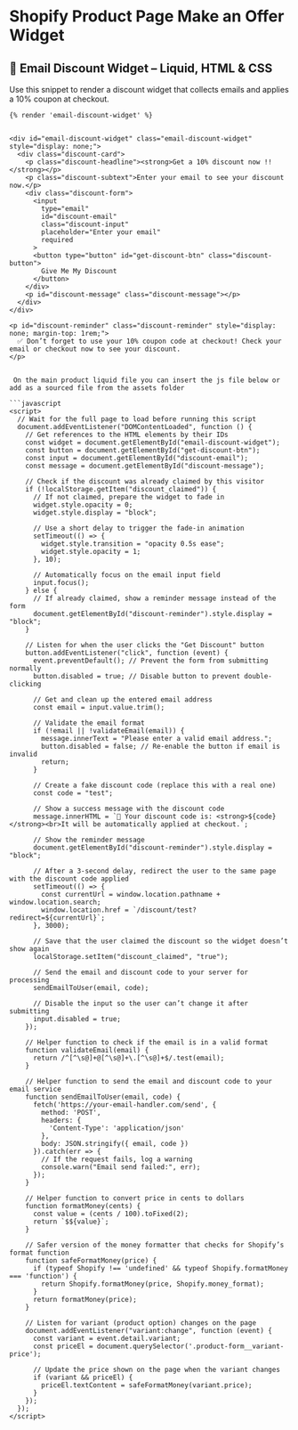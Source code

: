 # Shopify Product Page Make an Offer Widget
 
## 🎁 Email Discount Widget – Liquid, HTML & CSS

Use this snippet to render a discount widget that collects emails and applies a 10% coupon at checkout.

```liquid
{% render 'email-discount-widget' %}


<div id="email-discount-widget" class="email-discount-widget" style="display: none;">
  <div class="discount-card">
    <p class="discount-headline"><strong>Get a 10% discount now !!</strong></p>
    <p class="discount-subtext">Enter your email to see your discount now.</p>
    <div class="discount-form">
      <input
        type="email"
        id="discount-email"
        class="discount-input"
        placeholder="Enter your email"
        required
      >
      <button type="button" id="get-discount-btn" class="discount-button">
        Give Me My Discount
      </button>
    </div>
    <p id="discount-message" class="discount-message"></p>
  </div>
</div>

<p id="discount-reminder" class="discount-reminder" style="display: none; margin-top: 1rem;">
  ✅ Don’t forget to use your 10% coupon code at checkout! Check your email or checkout now to see your discount.
</p>


 On the main product liquid file you can insert the js file below or add as a sourced file from the assets folder
 
```javascript
<script>
  // Wait for the full page to load before running this script
  document.addEventListener("DOMContentLoaded", function () {
    // Get references to the HTML elements by their IDs
    const widget = document.getElementById("email-discount-widget");
    const button = document.getElementById("get-discount-btn");
    const input = document.getElementById("discount-email");
    const message = document.getElementById("discount-message");

    // Check if the discount was already claimed by this visitor
    if (!localStorage.getItem("discount_claimed")) {
      // If not claimed, prepare the widget to fade in
      widget.style.opacity = 0;
      widget.style.display = "block";

      // Use a short delay to trigger the fade-in animation
      setTimeout(() => {
        widget.style.transition = "opacity 0.5s ease";
        widget.style.opacity = 1;
      }, 10);

      // Automatically focus on the email input field
      input.focus();
    } else {
      // If already claimed, show a reminder message instead of the form
      document.getElementById("discount-reminder").style.display = "block";
    }

    // Listen for when the user clicks the "Get Discount" button
    button.addEventListener("click", function (event) {
      event.preventDefault(); // Prevent the form from submitting normally
      button.disabled = true; // Disable button to prevent double-clicking

      // Get and clean up the entered email address
      const email = input.value.trim();

      // Validate the email format
      if (!email || !validateEmail(email)) {
        message.innerText = "Please enter a valid email address.";
        button.disabled = false; // Re-enable the button if email is invalid
        return;
      }

      // Create a fake discount code (replace this with a real one)
      const code = "test";

      // Show a success message with the discount code
      message.innerHTML = `🎉 Your discount code is: <strong>${code}</strong><br>It will be automatically applied at checkout.`;

      // Show the reminder message
      document.getElementById("discount-reminder").style.display = "block";

      // After a 3-second delay, redirect the user to the same page with the discount code applied
      setTimeout(() => {
        const currentUrl = window.location.pathname + window.location.search;
        window.location.href = `/discount/test?redirect=${currentUrl}`;
      }, 3000);

      // Save that the user claimed the discount so the widget doesn’t show again
      localStorage.setItem("discount_claimed", "true");

      // Send the email and discount code to your server for processing
      sendEmailToUser(email, code);

      // Disable the input so the user can’t change it after submitting
      input.disabled = true;
    });

    // Helper function to check if the email is in a valid format
    function validateEmail(email) {
      return /^[^\s@]+@[^\s@]+\.[^\s@]+$/.test(email);
    }

    // Helper function to send the email and discount code to your email service
    function sendEmailToUser(email, code) {
      fetch('https://your-email-handler.com/send', {
        method: 'POST',
        headers: {
          'Content-Type': 'application/json'
        },
        body: JSON.stringify({ email, code })
      }).catch(err => {
        // If the request fails, log a warning
        console.warn("Email send failed:", err);
      });
    }

    // Helper function to convert price in cents to dollars
    function formatMoney(cents) {
      const value = (cents / 100).toFixed(2);
      return `$${value}`;
    }

    // Safer version of the money formatter that checks for Shopify’s format function
    function safeFormatMoney(price) {
      if (typeof Shopify !== 'undefined' && typeof Shopify.formatMoney === 'function') {
        return Shopify.formatMoney(price, Shopify.money_format);
      }
      return formatMoney(price);
    }

    // Listen for variant (product option) changes on the page
    document.addEventListener("variant:change", function (event) {
      const variant = event.detail.variant;
      const priceEl = document.querySelector('.product-form__variant-price');

      // Update the price shown on the page when the variant changes
      if (variant && priceEl) {
        priceEl.textContent = safeFormatMoney(variant.price);
      }
    });
  });
</script>
